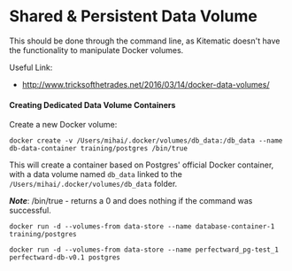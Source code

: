 # Shared & Persistent Data Volume

This should be done through the command line, as Kitematic doesn't have the functionality to manipulate Docker volumes. 

Useful Link:

* http://www.tricksofthetrades.net/2016/03/14/docker-data-volumes/

#### Creating Dedicated Data Volume Containers

Create a new Docker volume:

`docker create -v /Users/mihai/.docker/volumes/db_data:/db_data --name db-data-container training/postgres /bin/true`

This will create a container based on Postgres' official Docker container, with a data volume named `db_data` linked to the `/Users/mihai/.docker/volumes/db_data` folder.

***Note***: /bin/true - returns a 0 and does nothing if the command was successful.

`docker run -d --volumes-from data-store --name database-container-1 training/postgres`

`docker run -d --volumes-from data-store --name perfectward_pg-test_1 perfectward-db-v0.1 postgres`